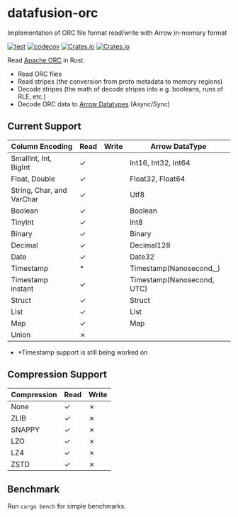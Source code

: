 # datafusion-orc
Implementation of ORC file format read/write with Arrow in-memory format

[![test](https://github.com/datafusion-contrib/datafusion-orc/actions/workflows/ci.yml/badge.svg)](https://github.com/datafusion-contrib/datafusion-orc/actions/workflows/ci.yml)
[![codecov](https://codecov.io/gh/WenyXu/orc-rs/branch/main/graph/badge.svg?token=2CSHZX02XM)](https://codecov.io/gh/WenyXu/orc-rs)
[![Crates.io](https://img.shields.io/crates/v/orc-rust)](https://crates.io/crates/orc-rust)
[![Crates.io](https://img.shields.io/crates/d/orc-rust)](https://crates.io/crates/orc-rust)

Read [Apache ORC](https://orc.apache.org/) in Rust.

* Read ORC files
* Read stripes (the conversion from proto metadata to memory regions)
* Decode stripes (the math of decode stripes into e.g. booleans, runs of RLE, etc.)
* Decode ORC data to [Arrow Datatypes](https://docs.rs/arrow/latest/arrow/datatypes/enum.DataType.html) (Async/Sync)


## Current Support

| Column Encoding           | Read | Write | Arrow DataType             |
| ------------------------- | ---- | ----- | -------------------------- |
| SmallInt, Int, BigInt     | ✓    |       | Int16, Int32, Int64        |
| Float, Double             | ✓    |       | Float32, Float64           |
| String, Char, and VarChar | ✓    |       | Utf8                       |
| Boolean                   | ✓    |       | Boolean                    |
| TinyInt                   | ✓    |       | Int8                       |
| Binary                    | ✓    |       | Binary                     |
| Decimal                   | ✓    |       | Decimal128                 |
| Date                      | ✓    |       | Date32                     |
| Timestamp                 | *    |       | Timestamp(Nanosecond,_)    |
| Timestamp instant         | ✓    |       | Timestamp(Nanosecond, UTC) |
| Struct                    | ✓    |       | Struct                     |
| List                      | ✓    |       | List                       |
| Map                       | ✓    |       | Map                        |
| Union                     | ✗    |       |                            |

- *Timestamp support is still being worked on


## Compression Support

| Compression | Read | Write |
| ----------- | ---- | ----- |
| None        | ✓    | ✗     |
| ZLIB        | ✓    | ✗     |
| SNAPPY      | ✓    | ✗     |
| LZO         | ✓    | ✗     |
| LZ4         | ✓    | ✗     |
| ZSTD        | ✓    | ✗     |

## Benchmark

Run `cargo bench` for simple benchmarks.

